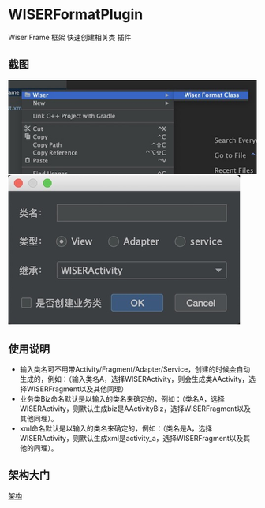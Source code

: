 # WISERFormatPlugin
Wiser Frame 框架 快速创建相关类 插件

## 截图
![images](https://github.com/Wiser-Wong/WISERFormatPlugin/blob/master/images/plugin1.png)
![images](https://github.com/Wiser-Wong/WISERFormatPlugin/blob/master/images/plugin2.png)

## 使用说明

   * 输入类名可不用带Activity/Fragment/Adapter/Service，创建的时候会自动生成的，例如：（输入类名A，选择WISERActivity，则会生成类AActivity，选择WISERFragment以及其他同理）
   * 业务类Biz命名默认是以输入的类名来确定的，例如：（类名A，选择WISERActivity，则默认生成biz是AActivityBiz，选择WISERFragment以及其他同理）。
   * xml命名默认是以输入的类名来确定的，例如：（类名是A，选择WISERActivity，则默认生成xml是activity_a，选择WISERFragment以及其他的同理）。

## 架构大门
[架构](https://github.com/Wiser-Wong/Frame.git)
